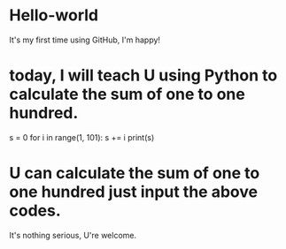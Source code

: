 # Hello-world
It's my first time using GitHub, I'm happy!
# today, I will teach U using Python to calculate the sum of one to one hundred.

s = 0
for i in range(1, 101):
    s += i
print(s)

# U can calculate the sum of one to one hundred just input the above codes.
It's nothing serious, U're welcome.
